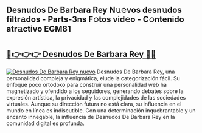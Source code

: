 ## Desnudos De Barbara Rey N𝚞𝚎vos desn𝚞dos filtr𝚊dos - Parts-3ns F𝚘tos vid𝚎o - C𝚘ntenido atr𝚊ctivo EGM81

# <h2><a href="http://mbbk2d.tromn.icu/?c=Desnudos+De+Barbara+Rey">🔗👉👉👉 Desnudos De Barbara Rey 🔗🔗</a></h2>

[![Desnudos De Barbara Rey nuevo](https://i.imgur.com/pEAQMta.gif)](http://mbbk2d.tromn.icu/?c=Desnudos+De+Barbara+Rey)
Desnudos De Barbara Rey, una personalidad compleja y enigmática, elude la categorización fácil. Su enfoque poco ortodoxo para construir una personalidad web ha magnetizado y ofendido a los seguidores, generando debates sobre la expresión artística, la privacidad y las complejidades de las sociedades virtuales. Aunque su dirección futura no está clara, su influencia en el mundo en línea es indiscutible. Con una determinación inquebrantable y un encanto innegable, la influencia de Desnudos De Barbara Rey en la comunidad digital es profunda.
